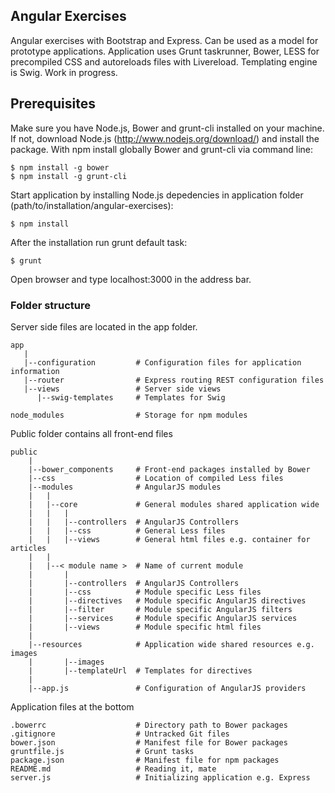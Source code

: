 ## Angular Exercises
Angular exercises with Bootstrap and Express. Can be used as a model for prototype applications. Application uses Grunt taskrunner, Bower, LESS for precompiled CSS and autoreloads files with Livereload. Templating engine is Swig. Work in progress.

## Prerequisites
Make sure you have Node.js, Bower and grunt-cli installed on your machine. If not, download Node.js (http://www.nodejs.org/download/) and install the package. With npm install globally Bower and grunt-cli via command line:

```
$ npm install -g bower
$ npm install -g grunt-cli
```

Start application by installing Node.js depedencies in application folder (path/to/installation/angular-exercises):

```
$ npm install
```

After the installation run grunt default task:

```
$ grunt
```
Open browser and type localhost:3000 in the address bar.

### Folder structure

Server side files are located in the app folder.

    app
       |
       |--configuration         # Configuration files for application information
       |--router                # Express routing REST configuration files
       |--views                 # Server side views
          |--swig-templates     # Templates for Swig

    node_modules                # Storage for npm modules

Public folder contains all front-end files

    public
        |
        |--bower_components     # Front-end packages installed by Bower
        |--css                  # Location of compiled Less files
        |--modules              # AngularJS modules
        |   |
        |   |--core             # General modules shared application wide
        |   |   |
        |   |   |--controllers  # AngularJS Controllers
        |   |   |--css          # General Less files
        |   |   |--views        # General html files e.g. container for articles
        |   |
        |   |--< module name >  # Name of current module
        |       |
        |       |--controllers  # AngularJS Controllers
        |       |--css          # Module specific Less files
        |       |--directives   # Module specific AngularJS directives
        |       |--filter       # Module specific AngularJS filters
        |       |--services     # Module specific AngularJS services
        |       |--views        # Module specific html files
        |
        |--resources            # Application wide shared resources e.g. images
        |       |--images
        |       |--templateUrl  # Templates for directives
        |
        |--app.js               # Configuration of AngularJS providers

Application files at the bottom

    .bowerrc                    # Directory path to Bower packages
    .gitignore                  # Untracked Git files
    bower.json                  # Manifest file for Bower packages
    gruntfile.js                # Grunt tasks
    package.json                # Manifest file for npm packages
    README.md                   # Reading it, mate
    server.js                   # Initializing application e.g. Express